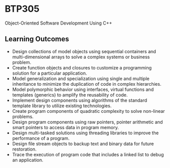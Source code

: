 # BTP305
Object-Oriented Software Development Using C++

## Learning Outcomes
- Design collections of model objects using sequential containers and multi-dimensional arrays to solve a complex systems or business problem.
- Create function objects and closures to customize a programming solution for a particular application.
- Model generalization and specialization using single and multiple inheritance to minimize the duplication of code in complex hierarchies.
- Model polymorphic behavior using interfaces, virtual functions and templates (generics) to amplify the reusability of code.
- Implement design components using algorithms of the standard template library to utilize existing technologies.
- Create program components of quadratic complexity to solve non-linear problems.
- Design program components using raw pointers, pointer arithmetic and smart pointers to access data in program memory.
- Design multi-tasked solutions using threading libraries to improve the performance of a program.
- Design file stream objects to backup text and binary data for future restoration.
- Trace the execution of program code that includes a linked list to debug an application.


